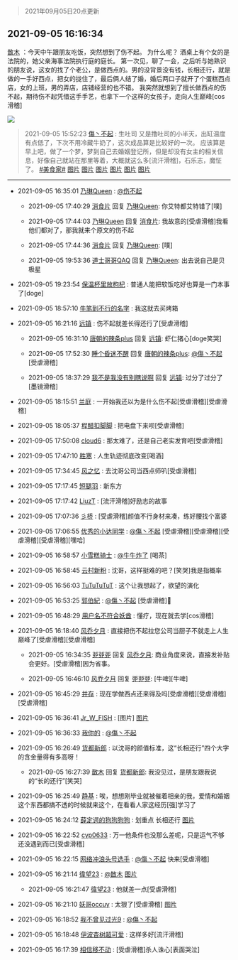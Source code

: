 > 2021年09月05日20点更新
<link rel="stylesheet" href="https://cdn.jsdelivr.net/gh/taotie6/sampleJSON@main/css/photo_show.css">
<meta name="referrer" content="no-referrer" />


 ## 2021-09-05 16:16:34 

 [㪚木](https://www.coolapk.com/feed/29783413?shareKey=MDAyZTFkNzU4MTNjNjEzNDg2ZDM~) ：今天中午跟朋友吃饭，突然想到了伤不起。
为什么呢？
酒桌上有个女的是法院的，她父亲海事法院执行庭的庭长。
第一次见，聊了一会，之后听与她熟识的朋友说，这女的找了个老公，是做西点的。男的没背景没有钱，长相还行，就是做的一手好西点，把女的拢住了，最后俩人结了婚<!--break-->，婚后两口子就开了个蛋糕西点店，女的上班，男的弄店，店铺经营的也不错。
我突然就想到了擅长做西点的伤不起，期待伤不起凭借这手手艺，也拿下一个这样的女孩子，走向人生巅峰[cos滑稽] 

<div class="album">
<img class="img-item" src="http://image.coolapk.com/feed/2019/0405/16/1081091_1554454676_0752@560x298.gif" />
</div>

> 2021-09-05 15:52:23 
> [傷丶不起](https://www.coolapk.com/feed/29782908?shareKey=MTMzNzlkODZhZjZhNjEzNDg2ZDM~) : 生吐司  又是撸吐司的小半天，出缸温度有点低了，下次不用冷藏牛奶了，这次成品算是比较好的一次。  应该算是早上吧，做了一个梦，梦到自己去婚姻登记所，但是却没有女主的相关信息，好像自己就站在那里等着，大概就这么多[流汗滑稽]，石乐志，魔怔了。 <a class="feed-link-tag" href="/t/美食家?type=0">#美食家#</a> 
[图片](http://image.coolapk.com/feed/2021/0905/15/3433594_172d6603_8339_4455@3008x2256.jpeg)
[图片](http://image.coolapk.com/feed/2021/0905/15/3433594_86db0aa9_8339_4457@3008x2256.jpeg)
[图片](http://image.coolapk.com/feed/2021/0905/15/3433594_e9a16c9e_8339_4459@3008x2256.jpeg)
[图片](http://image.coolapk.com/feed/2021/0905/15/3433594_6a2c950b_8339_4461@2256x3008.jpeg)
[图片](http://image.coolapk.com/feed/2021/0905/15/3433594_bf97363e_8339_4463@2256x3008.jpeg)
[图片](http://image.coolapk.com/feed/2021/0905/15/3433594_2629d2d6_8339_4465@240x240.jpeg)

 ------- 

- 2021-09-05 16:35:01 [乃琳Queen](uid=2370903) : <a class="feed-link-uname" href="/u/伤不起">@伤不起</a> 

    - 2021-09-05 17:40:29 [消食片](uid=1969935) 回复 [乃琳Queen](uid=2370903): 你艾特都艾特错了[噗] 

    - 2021-09-05 17:44:03 [乃琳Queen](uid=2370903) 回复 [消食片](uid=1969935): 我故意的[受虐滑稽]我看他们都对了，那我就来个原文的伤不起 

    - 2021-09-05 17:44:36 [消食片](uid=1969935) 回复 [乃琳Queen](uid=2370903): [噗] 

    - 2021-09-05 19:53:36 [道士哥哥QAQ](uid=857333) 回复 [乃琳Queen](uid=2370903): 出去说自己是贝极星 

- 2021-09-05 19:23:54 [保温杯里放枸杞](uid=2901673) : 普通人能把软饭吃好也算是一门本事了[doge] 

- 2021-09-05 18:57:10 [牛笔到不行的名字](uid=2374460) : 我这就去买烤箱 

- 2021-09-05 16:21:16 [远镇](uid=1471248) : 伤不起就差长得还行了[受虐滑稽] 

    - 2021-09-05 16:31:10 [唐朝的辣条plus](uid=2143036) 回复 [远镇](uid=1471248): 虾仁猪心[doge笑哭] 

    - 2021-09-05 17:52:30 [睡个昏迷不醒](uid=1196159) 回复 [唐朝的辣条plus](uid=2143036): <a class="feed-link-uname" href="/u/傷丶不起">@傷丶不起</a> [受虐滑稽] 

    - 2021-09-05 18:37:29 [我不是我没有别瞎说啊](uid=2231912) 回复 [远镇](uid=1471248): 过分了过分了[墨镜滑稽] 

- 2021-09-05 18:15:51 [兰庭](uid=2362595) : 一开始我还以为是什么伤不起[受虐滑稽][受虐滑稽] 

- 2021-09-05 18:05:37 [程醋扣脚脚](uid=4136077) : 把电盘下来呗[受虐滑稽] 

- 2021-09-05 17:50:08 [cloud6](uid=852635) : 那太难了，还是自己老实发育吧[受虐滑稽] 

- 2021-09-05 17:47:10 [胜寒](uid=621479) : 人生轨迹彻底改变[喝酒] 

- 2021-09-05 17:34:45 [风之忆](uid=3924354) : 去沈哥公司当西点师叭[受虐滑稽] 

- 2021-09-05 17:17:45 [短腿羽](uid=3861796) : 新东方 

- 2021-09-05 17:17:42 [LiuzT](uid=2145927) : [流汗滑稽]好励志的故事 

- 2021-09-05 17:07:36 [彡桥](uid=3740933) : [受虐滑稽]颜值不行身材来凑，练好腰找个富婆 

- 2021-09-05 17:06:55 [优秀的小达同学](uid=3114536) : <a class="feed-link-uname" href="/u/傷丶不起">@傷丶不起</a> [受虐滑稽][受虐滑稽][受虐滑稽][受虐滑稽][嘿哈] 

- 2021-09-05 16:58:57 [小雪糕骑士](uid=3306361) : <a class="feed-link-uname" href="/u/牛牛炸了">@牛牛炸了</a> [喝茶] 

- 2021-09-05 16:58:45 [云村新粉](uid=809098) : 沈哥，这样挺难的吧？[笑哭]我是指概率 

- 2021-09-05 16:56:03 [TuTuTuTuT](uid=1433312) : 这个让我想起了，欲望的演化 

- 2021-09-05 16:53:25 [郭伯紀](uid=2859803) : <a class="feed-link-uname" href="/u/傷丶不起">@傷丶不起</a> [受虐滑稽]🙏 

- 2021-09-05 16:48:29 [用户名不符合妖酋](uid=1105274) : 懂疗，现在就去学[cos滑稽] 

- 2021-09-05 16:18:40 [风乔夕月](uid=2725527) : 直接把伤不起拉您公司当厨子不就走上人生巅峰了[受虐滑稽][受虐滑稽] 

    - 2021-09-05 16:34:35 [戼戼戼](uid=4044548) 回复 [风乔夕月](uid=2725527): 商业角度来说，直接发补贴会更好。[受虐滑稽]因为省事。 

    - 2021-09-05 16:46:10 [风乔夕月](uid=2725527) 回复 [戼戼戼](uid=4044548): [牛啤][牛啤] 

- 2021-09-05 16:45:29 [并存](uid=1248138) : 现在学做西点还来得及吗[受虐滑稽][受虐滑稽][受虐滑稽] 

- 2021-09-05 16:36:41 [Jr_W_FISH](uid=444123) : [图片] [图片](http://image.coolapk.com/feed/2021/0905/16/444123_7e55e79d_1000_7782@1080x596.jpeg)

- 2021-09-05 16:36:33 [我你的](uid=3530668) : <a class="feed-link-uname" href="/u/傷丶不起">@傷丶不起</a> 

- 2021-09-05 16:26:49 [货都新郎](uid=3389447) : 以沈哥的颜值标准，这“长相还行”四个大字的含金量得有多高呀！ 

    - 2021-09-05 16:27:39 [㪚木](uid=1081091) 回复 [货都新郎](uid=3389447): 我没见过，是朋友跟我说的“长的还行”[笑哭] 

- 2021-09-05 16:25:49 [静基](uid=1353091) : 唉，想想刚毕业就被催着相亲的我，爱情和婚姻这个东西都搞不透的时候就来这个，在看看人家这经历[强]学习了 

- 2021-09-05 16:24:12 [薛定谔的狗狗狗狗](uid=2327954) : 划重点 长相还行 [图片](http://image.coolapk.com/feed/2021/0905/16/2327954_9ae89331_0251_0023@894x890.jpeg)

- 2021-09-05 16:22:52 [cyp0633](uid=773302) : 万一他条件也没那么差呢，只是运气不够还没遇到而已[受虐滑稽] 

- 2021-09-05 16:22:15 [网络冲浪头号选手](uid=1864467) : <a class="feed-link-uname" href="/u/傷丶不起">@傷丶不起</a> 快来[受虐滑稽] 

- 2021-09-05 16:21:14 [徫望23](uid=3046277) : <a class="feed-link-uname" href="/u/㪚木">@㪚木</a> [图片](http://image.coolapk.com/feed/2021/0905/16/3046277_e97fce91_0072_3639@828x584.jpeg)

    - 2021-09-05 16:21:47 [徫望23](uid=3046277) : 他就差一点[受虐滑稽] 

- 2021-09-05 16:21:10 [妖哥occuy](uid=1388591) : 太狠了[受虐滑稽] [图片](http://image.coolapk.com/feed/2021/0815/10/1388591_0326536b_3542_3912@2340x1080.jpeg)

- 2021-09-05 16:18:52 [我不曾见过光9](uid=1784401) : <a class="feed-link-uname" href="/u/傷丶不起">@傷丶不起</a> 

- 2021-09-05 16:18:48 [伊波杏树超可爱](uid=1075392) : 这样多好[流汗滑稽] 

- 2021-09-05 16:17:39 [相信移不动](uid=1979165) : [受虐滑稽]杀人诛心[表面哭泣] 

